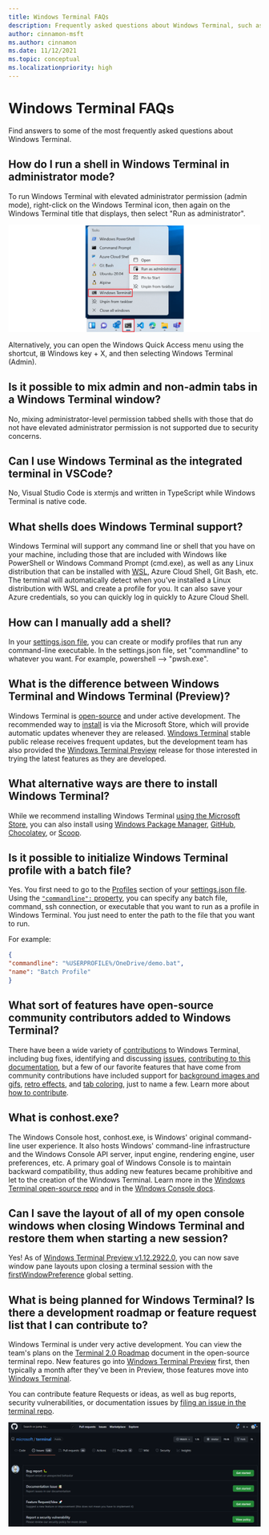 ```yaml
---
title: Windows Terminal FAQs
description: Frequently asked questions about Windows Terminal, such as how to start terminal in administrator mode, how to save a terminal session, and more.
author: cinnamon-msft
ms.author: cinnamon
ms.date: 11/12/2021
ms.topic: conceptual
ms.localizationpriority: high
---
```


# Windows Terminal FAQs

Find answers to some of the most frequently asked questions about Windows Terminal.

## How do I run a shell in Windows Terminal in administrator mode?

To run Windows Terminal with elevated administrator permission (admin mode), right-click on the Windows Terminal icon, then again on the Windows Terminal title that displays, then select "Run as administrator".

![Windows Terminal admin mode](./images/admin-mode.png)

Alternatively, you can open the Windows Quick Access menu using the shortcut, ⊞ Windows key + X, and then selecting Windows Terminal (Admin).

## Is it possible to mix admin and non-admin tabs in a Windows Terminal window?

No, mixing administrator-level permission tabbed shells with those that do not have elevated administrator permission is not supported due to security concerns.

## Can I use Windows Terminal as the integrated terminal in VSCode?

No, Visual Studio Code is xtermjs and written in TypeScript while Windows Terminal is native code.

## What shells does Windows Terminal support?

Windows Terminal will support any command line or shell that you have on your machine, including those that are included with Windows like PowerShell or Windows Command Prompt (cmd.exe), as well as any Linux distribution that can be installed with [WSL](/windows/wsl/), Azure Cloud Shell, Git Bash, etc. The terminal will automatically detect when you've installed a Linux distribution with WSL and create a profile for you. It can also save your Azure credentials, so you can quickly log in quickly to Azure Cloud Shell.

## How can I manually add a shell?

In your [settings.json file](./install.md#settings-json-file), you can create or modify profiles that run any command-line executable. In the settings.json file, set "commandline" to whatever you want. For example, powershell --> "pwsh.exe".

## What is the difference between Windows Terminal and Windows Terminal (Preview)?

Windows Terminal is [open-source](https://github.com/microsoft/terminal) and under active development. The recommended way to [install](./install.md) is via the Microsoft Store, which will provide automatic updates whenever they are released. [Windows Terminal](https://www.microsoft.com/en-us/p/windows-terminal/9n0dx20hk701?rtc=1&activetab=pivot:overviewtab) stable public release receives frequent updates, but the development team has also provided the [Windows Terminal Preview](https://www.microsoft.com/en-us/p/windows-terminal-preview/9n8g5rfz9xk3?rtc=1&activetab=pivot:overviewtab) release for those interested in trying the latest features as they are developed.

## What alternative ways are there to install Windows Terminal?

While we recommend installing Windows Terminal [using the Microsoft Store](https://www.microsoft.com/en-us/p/windows-terminal/9n0dx20hk701?rtc=1&activetab=pivot:overviewtab), you can also install using [Windows Package Manager](https://github.com/Microsoft/terminal#via-windows-package-manager-cli-aka-winget), [GitHub](https://github.com/Microsoft/terminal#via-github), [Chocolatey](https://github.com/Microsoft/terminal#via-chocolatey-unofficial), or [Scoop](https://github.com/Microsoft/terminal#via-scoop-unofficial).

## Is it possible to initialize Windows Terminal profile with a batch file?

Yes. You first need to go to the [Profiles](./customize-settings/profile-general.md) section of your [settings.json file](./install.md#settings-json-file). Using the [`"commandline":` property](./customize-settings/profile-general.md#command-line), you can specify any batch file, command, ssh connection, or executable that you want to run as a profile in Windows Terminal. You just need to enter the path to the file that you want to run.

For example:

```json
{
"commandline": "%USERPROFILE%/OneDrive/demo.bat",
"name": "Batch Profile"
}
```

## What sort of features have open-source community contributors added to Windows Terminal?

There have been a wide variety of [contributions](https://github.com/microsoft/terminal/pulls?q=is%3Apr+is%3Aclosed) to Windows Terminal, including bug fixes, identifying and discussing [issues](https://github.com/microsoft/terminal/issues), [contributing to this documentation](/contribute/), but a few of our favorite features that have come from community contributions have included support for [background images and gifs](./customize-settings/profile-appearance.md#background-images-and-icons), [retro effects](./customize-settings/profile-appearance.md#retro-terminal-effects), and [tab coloring](./customize-settings/profile-appearance.md#tab-color), just to name a few. Learn more about [how to contribute](https://github.com/microsoft/terminal/blob/main/CONTRIBUTING.md).

## What is conhost.exe?

The Windows Console host, conhost.exe, is Windows' original command-line user experience. It also hosts Windows' command-line infrastructure and the Windows Console API server, input engine, rendering engine, user preferences, etc. A primary goal of Windows Console is to maintain backward compatibility, thus adding new features became prohibitive and let to the creation of the Windows Terminal. Learn more in the [Windows Terminal open-source repo](https://github.com/Microsoft/terminal#the-windows-console-host) and in the [WIndows Console docs](/windows/console/definitions#console-host).

## Can I save the layout of all of my open console windows when closing Windows Terminal and restore them when starting a new session?

Yes! As of [Windows Terminal Preview v1.12.2922.0](https://github.com/microsoft/terminal/releases/tag/v1.12.2922.0), you can now save window pane layouts upon closing a terminal session with the [firstWindowPreference](./customize-settings/startup.md#behavior-when-starting-a-new-terminal-session-preview) global setting.

## What is being planned for Windows Terminal? Is there a development roadmap or feature request list that I can contribute to?

Windows Terminal is under very active development. You can view the team's plans on the [Terminal 2.0 Roadmap](https://github.com/microsoft/terminal/blob/main/doc/terminal-v2-roadmap.md) document in the open-source terminal repo. New features go into [Windows Terminal Preview](https://aka.ms/terminal-preview) first, then typically a month after they've been in Preview, those features move into [Windows Terminal](https://aka.ms/terminal).

You can contribute feature Requests or ideas, as well as bug reports, security vulnerabilities, or documentation issues by [filing an issue in the terminal repo](https://github.com/microsoft/terminal/issues/new/choose).

![Screenshot of filing an issue in terminal repo](./images/file-issue.png)

<!-- In progress

## Is there a way to sync your terminal settings across devices?

## Can we expect a status bar on the bottom of Windows Terminal? 
-->
